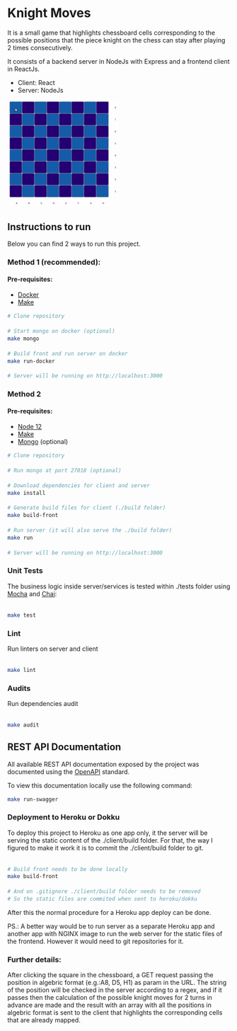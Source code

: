 # Knight Moves

It is a small game that highlights chessboard cells corresponding to the possible positions that the piece knight on the chess can stay after playing 2 times consecutively.

It consists of a backend server in NodeJs with Express and a frontend client in ReactJs.

- Client: React
- Server: NodeJs

[<img src="./knight_moves.gif" width="250"/>](./knight_moves.gif)

## Instructions to run
Below you can find 2 ways to run this project.

### Method 1 (recommended):
#### Pre-requisites:
- [Docker](https://docs.docker.com/install/)
- [Make](https://www.gnu.org/software/make/)

```bash
# Clone repository

# Start mongo on docker (optional)
make mongo

# Build front and run server on docker
make run-docker

# Server will be running on http://localhost:3000

```

### Method 2
#### Pre-requisites:
- [Node 12](https://nodejs.org/en/)
- [Make](https://www.gnu.org/software/make/)
- [Mongo](https://www.mongodb.com/) (optional)

```bash
# Clone repository

# Run mongo at port 27018 (optional)

# Download dependencies for client and server
make install

# Generate build files for client (./build folder)
make build-front

# Run server (it will also serve the ./build folder)
make run

# Server will be running on http://localhost:3000

```

### Unit Tests
The business logic inside server/services is tested within ./tests folder using [Mocha](https://mochajs.org/) and [Chai](https://www.chaijs.com):

```bash

make test

``` 

### Lint
Run linters on server and client

```bash

make lint

``` 

### Audits
Run dependencies audit

```bash

make audit

``` 

## REST API Documentation
All available REST API documentation exposed by the project was documented using the [OpenAPI](https://www.openapis.org/) standard.

To view this documentation locally use the following command:
```bash
make run-swagger
```


### Deployment to Heroku or Dokku
To deploy this project to Heroku as one app only, it the server will be serving the static content of the ./client/build folder.
For that, the way I figured to make it work it is to commit the ./client/build folder to git.

```bash

# Build front needs to be done locally
make build-front

# And on .gitignore ./client/build folder needs to be removed
# So the static files are commited when sent to heroku/dokku

```

After this the normal procedure for a Heroku app deploy can be done.

PS.: A better way would be to run server as a separate Heroku app and another app with NGINX image to run the web server for the static files of the frontend. However it would need to git repositories for it.


### Further details:
After clicking the square in the chessboard, a GET request passing the position in algebric format (e.g.:A8, D5, H1) as param in the URL.
The string of the position will be checked in the server according to a regex, and if it passes then the calculation of the possible knight moves for 2 turns in advance are made and the result with an array with all the positions in algebric format is sent to the client that highlights the corresponding cells that are already mapped.



